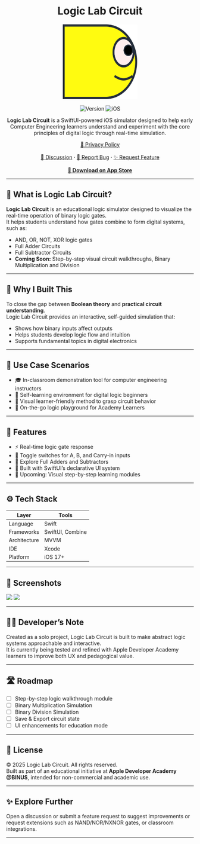 <div align="center">
  <h1>Logic Lab Circuit</h1>
  <img src="https://github.com/Lunardy2509/Logic-Lab-Circuit/blob/main/LogicLabCircuit/Resources/Assets.xcassets/App%20Icon.imageset/App%20Icon.png" width="200" height="200" alt="LogicLab Logo">

  ![Version](https://img.shields.io/badge/version-1.0-yellow?style=for-the-badge)
  ![iOS](https://img.shields.io/badge/iOS-17%2B-lightgrey?style=for-the-badge)

  <p><strong>Logic Lab Circuit</strong> is a SwiftUI-powered iOS simulator designed to help early Computer Engineering learners understand and experiment with the core principles of digital logic through real-time simulation.</p>

<p>
  <a href="https://lunardy2509.github.io/lq-docs/privacy/privacy-logiclab">📜 Privacy Policy</a><br><br>
  <a href="https://github.com/Lunardy2509/Logic-Lab-Circuit/discussions">💬 Discussion</a> ·
  <a href="https://github.com/Lunardy2509/Logic-Lab-Circuit/issues/new?assignees=&labels=bug&template=bug_report.yml&title=%5BBug%5D">🐛 Report Bug</a> ·
  <a href="https://github.com/Lunardy2509/Logic-Lab-Circuit/issues/new?assignees=&labels=enhancement&template=feature_request.yml&title=%5BFeature%5D">✨ Request Feature</a><br><br>
  <a href="https://apps.apple.com/id/app/logiclabcircuit/id6749439491"><strong>📲 Download on App Store</strong></a>
</p>

</div>

---

## 📍 What is Logic Lab Circuit?

**Logic Lab Circuit** is an educational logic simulator designed to visualize the real-time operation of binary logic gates.  
It helps students understand how gates combine to form digital systems, such as:

- AND, OR, NOT, XOR logic gates  
- Full Adder Circuits  
- Full Subtractor Circuits  
- **Coming Soon:** Step-by-step visual circuit walkthroughs, Binary Multiplication and Division

---

## 🎯 Why I Built This

To close the gap between **Boolean theory** and **practical circuit understanding**.  
Logic Lab Circuit provides an interactive, self-guided simulation that:

- Shows how binary inputs affect outputs  
- Helps students develop logic flow and intuition  
- Supports fundamental topics in digital electronics

---

## 🧪 Use Case Scenarios

- 🎓 In-classroom demonstration tool for computer engineering instructors  
- 🧩 Self-learning environment for digital logic beginners  
- 🧠 Visual learner-friendly method to grasp circuit behavior  
- 📲 On-the-go logic playground for Academy Learners

---

## 🚀 Features

- ⚡ Real-time logic gate response  
- 🔁 Toggle switches for A, B, and Carry-in inputs  
- 🧮 Explore Full Adders and Subtractors  
- 🎯 Built with SwiftUI’s declarative UI system  
- 📖 Upcoming: Visual step-by-step learning modules

---

## ⚙️ Tech Stack

| Layer        | Tools                                  |
| ------------ | -------------------------------------- |
| Language     | Swift                                  |
| Frameworks   | SwiftUI, Combine                       |
| Architecture | MVVM                                   |
| IDE          | Xcode                                  |
| Platform     | iOS 17+                                |

---

## 📱 Screenshots

<p float="left">
  <img src="https://github.com/Lunardy2509/Logic-Lab-Circuit/blob/main/Screenshots/full_adder.png" width="300" />
  <img src="https://github.com/Lunardy2509/Logic-Lab-Circuit/blob/main/Screenshots/full_subtractor.png" width="300" />
</p>

---

## 🧑‍💻 Developer’s Note

Created as a solo project, Logic Lab Circuit is built to make abstract logic systems approachable and interactive.  
It is currently being tested and refined with Apple Developer Academy learners to improve both UX and pedagogical value.

---

## 🛣️ Roadmap

- [ ] Step-by-step logic walkthrough module  
- [ ] Binary Multiplication Simulation  
- [ ] Binary Division Simulation  
- [ ] Save & Export circuit state  
- [ ] UI enhancements for education mode  

---

## 📄 License

© 2025 Logic Lab Circuit. All rights reserved.  
Built as part of an educational initiative at **Apple Developer Academy @BINUS**, intended for non-commercial and academic use.

---

## ✨ Explore Further

Open a discussion or submit a feature request to suggest improvements or request extensions such as NAND/NOR/NXNOR gates, or classroom integrations.

---
